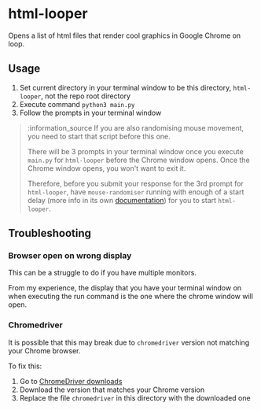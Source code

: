 # html-looper
Opens a list of html files that render cool graphics in Google Chrome on loop.

## Usage
1. Set current directory in your terminal window to be this directory, `html-looper`, not the repo root directory
2. Execute command `python3 main.py`
3. Follow the prompts in your terminal window

> :information_source If you are also randomising mouse movement, you need to start that script before this one.
> 
> There will be 3 prompts in your terminal window once you execute `main.py` for `html-looper` before the Chrome window opens. Once the Chrome window opens, you won't want to exit it.
> 
> Therefore, before you submit your response for the 3rd prompt for `html-looper`, have `mouse-randomiser` running with enough of a start delay (more info in its own [documentation](../mouse-randomiser/README.md#usage)) for you to start `html-looper`.

## Troubleshooting
### Browser open on wrong display
This can be a struggle to do if you have multiple monitors.

From my experience, the display that you have your terminal window on when executing the run command is the one where the chrome window will open.

### Chromedriver
It is possible that this may break due to `chromedriver` version not matching your Chrome browser.

To fix this:
1. Go to [ChromeDriver downloads](https://chromedriver.chromium.org/downloads)
2. Download the version that matches your Chrome version
3. Replace the file `chromedriver` in this directory with the downloaded one